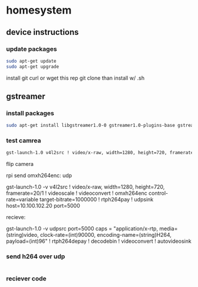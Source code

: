 # homesystem

## device instructions


### update packages
```bash
sudo apt-get update
sudo apt-get upgrade
```

install git
curl or wget this rep
git clone
than install w/ .sh



## gstreamer
### install packages
```bash
sudo apt-get install libgstreamer1.0-0 gstreamer1.0-plugins-base gstreamer1.0-plugins-good gstreamer1.0-plugins-bad gstreamer1.0-plugins-ugly gstreamer1.0-libav gstreamer1.0-doc gstreamer1.0-tools
```


### test camrea
```bash
gst-launch-1.0 v4l2src ! video/x-raw, width=1280, height=720, framerate=20/1 ! ximagesink
```


flip camera


rpi send omxh264enc: udp

gst-launch-1.0 -v v4l2src  ! video/x-raw, width=1280, height=720, framerate=20/1 ! videoscale ! videoconvert ! omxh264enc control-rate=variable target-bitrate=1000000 ! rtph264pay ! udpsink host=10.100.102.20 port=5000


recieve:

gst-launch-1.0 -v udpsrc port=5000 caps = "application/x-rtp, media=(string)video, clock-rate=(int)90000, encoding-name=(string)H264, payload=(int)96" ! rtph264depay ! decodebin ! videoconvert ! autovideosink


### send h264 over udp
```bash

```

### reciever code
```bash

```

